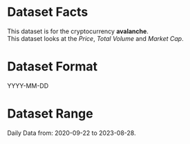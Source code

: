 # Dataset Facts   

This dataset is for the cryptocurrency **avalanche**.    
This dataset looks at the _Price_, _Total Volume_ and _Market Cap_.      

# Dataset Format  

YYYY-MM-DD    

# Dataset Range    

Daily Data from: 2020-09-22 to 2023-08-28.    
 
 
